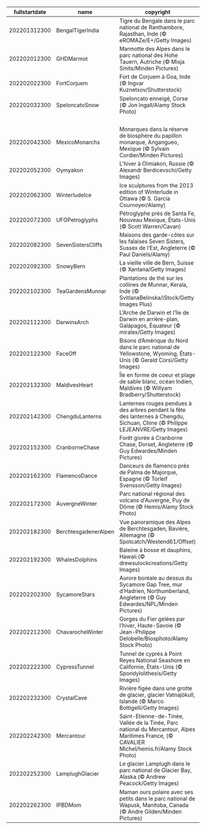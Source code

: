 |fullstartdate|name|copyright|title|image|
|--|--|--|--|--|
202201312300|BengalTigerIndia|Tigre du Bengale dans le parc national de Ranthambore, Rajasthan, Inde (© eROMAZe/E+/Getty Images)|Sa majesté le tigre|![](/fr-FR/2022/02/202201312300BengalTigerIndia.jpg)|
202202012300|GHDMarmot|Marmotte des Alpes dans le parc national des Hohe Tauern, Autriche (© Misja Smits/Minden Pictures)|Une marmotte chanceuse !|![](/fr-FR/2022/02/202202012300GHDMarmot.jpg)|
202202022300|FortCorjuem|Fort de Corjuem à Goa, Inde (© Ingvar Kuznetsov/Shutterstock)|Vestiges d’un autre temps|![](/fr-FR/2022/02/202202022300FortCorjuem.jpg)|
202202032300|SpeloncatoSnow|Speloncato enneigé, Corse (© Jon Ingall/Alamy Stock Photo)|Tout là-haut|![](/fr-FR/2022/02/202202032300SpeloncatoSnow.jpg)|
||||![](/fr-FR/2022/02/.jpg)|
202202042300|MexicoMonarchs|Monarques dans la réserve de biosphère du papillon monarque, Angangueo, Mexique (© Sylvain Cordier/Minden Pictures)|Papillonnez !|![](/fr-FR/2022/02/202202042300MexicoMonarchs.jpg)|
202202052300|Oymyakon|L’hiver à Oïmiakon, Russie (© Alexandr Berdicevschi/Getty Images)|Le vrai froid|![](/fr-FR/2022/02/202202052300Oymyakon.jpg)|
202202062300|WinterludeIce|Ice sculptures from the 2013 edition of Winterlude in Ottawa (© S. Garcia Cournoyer/Alamy)|Le Canada fête l’hiver|![](/fr-FR/2022/02/202202062300WinterludeIce.jpg)|
202202072300|UFOPetroglyphs|Pétroglyphe près de Santa Fe, Nouveau Mexique, États-Unis (© Scott Warren/Cavan)|Nous ne sommes pas seuls|![](/fr-FR/2022/02/202202072300UFOPetroglyphs.jpg)|
202202082300|SevenSistersCliffs|Maisons des garde-côtes sur les falaises Seven Sisters, Sussex de l’Est, Angleterre (© Paul Daniels/Alamy)|Sur une pente glissante|![](/fr-FR/2022/02/202202082300SevenSistersCliffs.jpg)|
202202092300|SnowyBern|La vieille ville de Bern, Suisse (© Xantana/Getty Images)|Ville bleue|![](/fr-FR/2022/02/202202092300SnowyBern.jpg)|
202202102300|TeaGardensMunnar|Plantations de thé sur les collines de Munnar, Kerala, Inde (© SvitlanaBelinska/iStock/Getty Images Plus)|Avec un nuage de lait|![](/fr-FR/2022/02/202202102300TeaGardensMunnar.jpg)|
202202112300|DarwinsArch|L’Arche de Darwin et l’île de Darwin en arrière-plan, Galápagos, Équateur (© miralex/Getty Images)|Allégorie de l’évolution|![](/fr-FR/2022/02/202202112300DarwinsArch.jpg)|
202202122300|FaceOff|Bisons d’Amérique du Nord dans le parc national de Yellowstone, Wyoming, États-Unis (© Gerald Corsi/Getty Images)|Conflit d’intérêts|![](/fr-FR/2022/02/202202122300FaceOff.jpg)|
202202132300|MaldivesHeart|Île en forme de coeur et plage de sable blanc, océan Indien, Maldives (© Willyam Bradberry/Shutterstock)|Le cœur des Maldives|![](/fr-FR/2022/02/202202132300MaldivesHeart.jpg)|
202202142300|ChengduLanterns|Lanternes rouges pendues à des arbres pendant la fête des lanternes à Chengdu, Sichuan, Chine (© Philippe LEJEANVRE/Getty Images)|La fête des lanternes|![](/fr-FR/2022/02/202202142300ChengduLanterns.jpg)|
202202152300|CranborneChase|Forêt givrée à Cranborne Chase, Dorset, Angleterre (© Guy Edwardes/Minden Pictures)|Le charme discret de la campagne anglaise|![](/fr-FR/2022/02/202202152300CranborneChase.jpg)|
202202162300|FlamencoDance|Danceurs de flamenco près de Palma de Majorque, Espagne (© Torleif Svensson/Getty Images)|Danser de tout son cœur|![](/fr-FR/2022/02/202202162300FlamencoDance.jpg)|
202202172300|AuvergneWinter|Parc national régional des volcans d'Auvergne, Puy de Dôme (© Hemis/Alamy Stock Photo)|L’hiver en Auvergne|![](/fr-FR/2022/02/202202172300AuvergneWinter.jpg)|
202202182300|BerchtesgadenerAlpen|Vue panoramique des Alpes de Berchtesgaden, Bavière, Allemagne (© Spotcatch/Westend61/Offset)|Beauté alpine|![](/fr-FR/2022/02/202202182300BerchtesgadenerAlpen.jpg)|
202202192300|WhalesDolphins|Baleine à bosse et dauphins, Hawaii (© drewsulockcreations/Getty Images)|À la gloire des baleines|![](/fr-FR/2022/02/202202192300WhalesDolphins.jpg)|
202202202300|SycamoreStars|Aurore boréale au dessus du Sycamore Gap Tree, mur d’Hadrien, Northumberland, Angleterre (© Guy Edwardes/NPL/Minden Pictures)|Solitaire dans la lumière|![](/fr-FR/2022/02/202202202300SycamoreStars.jpg)|
202202212300|ChavarocheWinter|Gorges du Fier gelées par l’hiver, Haute-Savoie  (© Jean-Philippe Delobelle/Biosphoto/Alamy Stock Photo)|Merveille de Haute-Savoie|![](/fr-FR/2022/02/202202212300ChavarocheWinter.jpg)|
202202222300|CypressTunnel|Tunnel de cyprès à Point Reyes National Seashore en Californie, États-Unis (© Spondylolithesis/Getty Images)|Promenons-nous…|![](/fr-FR/2022/02/202202222300CypressTunnel.jpg)|
202202232300|CrystalCave|Rivière figée dans une grotte de glacier, glacier Vatnajökull, Islande (© Marco Bottigelli/Getty Images)|Sous la glace|![](/fr-FR/2022/02/202202232300CrystalCave.jpg)|
202202242300|Mercantour|Saint-Etienne-de-Tinée, Vallée de la Tinée, Parc national du Mercantour, Alpes Maritimes France, (© CAVALIER Michel/hemis.fr/Alamy Stock Photo)|La montagne ça nous gagne|![](/fr-FR/2022/02/202202242300Mercantour.jpg)|
202202252300|LamplughGlacier|Le glacier Lamplugh dans le parc national de Glacier Bay, Alaska (© Andrew Peacock/Getty Images)|Bleu glace|![](/fr-FR/2022/02/202202252300LamplughGlacier.jpg)|
202202262300|IPBDMom|Maman ours polaire avec ses petits dans le parc national de Wapusk, Manitoba, Canada (© Andre Gilden/Minden Pictures)|Fun en famille|![](/fr-FR/2022/02/202202262300IPBDMom.jpg)|
